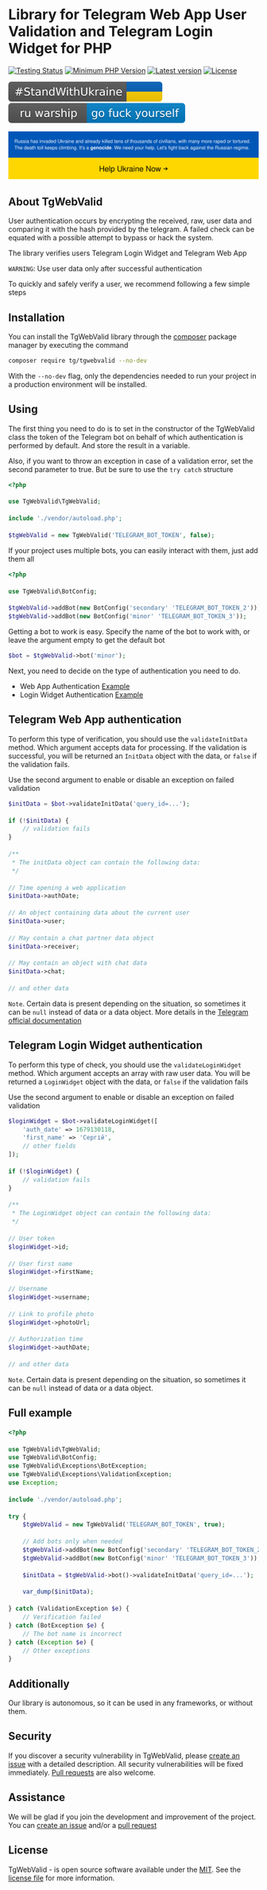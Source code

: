 # Library for Telegram Web App User Validation and Telegram Login Widget for PHP
[![Testing Status](https://github.com/CrazyTapok-bit/tgWebValid/workflows/PHP%20CI/badge.svg)](https://github.com/CrazyTapok-bit/tgWebValid/actions)
[![Minimum PHP Version](https://img.shields.io/packagist/dependency-v/tg/tgwebvalid/php)](https://packagist.org/packages/tg/tgwebvalid)
[![Latest version](https://img.shields.io/packagist/v/tg/tgWebValid)](https://packagist.org/packages/tg/tgwebvalid)
[![License](https://img.shields.io/packagist/l/tg/tgwebvalid)](https://packagist.org/packages/tg/tgwebvalid)

[![StandWithUkraine](./badges/StandWithUkraine.svg)](https://stand-with-ukraine.pp.ua)
[![StandWithUkraine](./badges/RussianWarship.svg)](https://stand-with-ukraine.pp.ua)

[![StandWithUkraine](./StandWithUkraine.svg)](https://stand-with-ukraine.pp.ua)

## About TgWebValid
User authentication occurs by encrypting the received, raw, user data and comparing it with the hash provided by the telegram. A failed check can be equated with a possible attempt to bypass or hack the system.

The library verifies users Telegram Login Widget and Telegram Web App

`WARNING`: Use user data only after successful authentication

To quickly and safely verify a user, we recommend following a few simple steps

## Installation
You can install the TgWebValid library through the [composer](https://getcomposer.org/) package manager by executing the command 
```bash
composer require tg/tgwebvalid --no-dev
```
With the `--no-dev` flag, only the dependencies needed to run your project in a production environment will be installed.

## Using
The first thing you need to do is to set in the constructor of the TgWebValid class the token of the Telegram bot on behalf of which authentication is performed by default. And store the result in a variable.

Also, if you want to throw an exception in case of a validation error, set the second parameter to true. But be sure to use the `try catch` structure

```php
<?php

use TgWebValid\TgWebValid;

include './vendor/autoload.php';

$tgWebValid = new TgWebValid('TELEGRAM_BOT_TOKEN', false);
```

If your project uses multiple bots, you can easily interact with them, just add them all

```php
<?php

use TgWebValid\BotConfig;

$tgWebValid->addBot(new BotConfig('secondary' 'TELEGRAM_BOT_TOKEN_2'));
$tgWebValid->addBot(new BotConfig('minor' 'TELEGRAM_BOT_TOKEN_3'));
```

Getting a bot to work is easy. Specify the name of the bot to work with, or leave the argument empty to get the default bot

```php
$bot = $tgWebValid->bot('minor');
```
Next, you need to decide on the type of authentication you need to do.
* Web App Authentication [Example](#telegram-web-app-authentication)
* Login Widget Authentication [Example](#telegram-login-widget-authentication)

## Telegram Web App authentication
To perform this type of verification, you should use the `validateInitData` method. Which argument accepts data for processing. If the validation is successful, you will be returned an `InitData` object with the data, or `false` if the validation fails. 

Use the second argument to enable or disable an exception on failed validation
```php
$initData = $bot->validateInitData('query_id=...');

if (!$initData) {
    // validation fails
}

/**
 * The initData object can contain the following data:
 */

// Time opening a web application
$initData->authDate;

// An object containing data about the current user
$initData->user;

// May contain a chat partner data object
$initData->receiver;

// May contain an object with chat data
$initData->chat;

// and other data
```
`Note`. Certain data is present depending on the situation, so sometimes it can be `null` instead of data or a data object. More details in the [Telegram official documentation](https://core.telegram.org/bots/webapps#webappinitdata)

## Telegram Login Widget authentication
To perform this type of check, you should use the `validateLoginWidget` method. Which argument accepts an array with raw user data. You will be returned a `LoginWidget` object with the data, or `false` if the validation fails

Use the second argument to enable or disable an exception on failed validation
```php
$loginWidget = $bot->validateLoginWidget([
    'auth_date' => 1679130118,
    'first_name' => 'Сергій',
    // other fields
]);

if (!$loginWidget) {
    // validation fails
}

/**
 * The LoginWidget object can contain the following data:
 */

// User token
$loginWidget->id;

// User first name
$loginWidget->firstName;

// Username
$loginWidget->username;

// Link to profile photo
$loginWidget->photoUrl;

// Authorization time
$loginWidget->authDate;

// and other data

```
`Note`. Certain data is present depending on the situation, so sometimes it can be `null` instead of data or a data object.

## Full example

```php
<?php

use TgWebValid\TgWebValid;
use TgWebValid\BotConfig;
use TgWebValid\Exceptions\BotException;
use TgWebValid\Exceptions\ValidationException;
use Exception;

include './vendor/autoload.php';

try {
    $tgWebValid = new TgWebValid('TELEGRAM_BOT_TOKEN', true);

    // Add bots only when needed
    $tgWebValid->addBot(new BotConfig('secondary' 'TELEGRAM_BOT_TOKEN_2'));
    $tgWebValid->addBot(new BotConfig('minor' 'TELEGRAM_BOT_TOKEN_3'));

    $initData = $tgWebValid->bot()->validateInitData('query_id=...');

    var_dump($initData);

} catch (ValidationException $e) {
    // Verification failed
} catch (BotException $e) {
    // The bot name is incorrect
} catch (Exception $e) {
    // Other exceptions
}
```
## Additionally
Our library is autonomous, so it can be used in any frameworks, or without them.

## Security
If you discover a security vulnerability in TgWebValid, please [create an issue](https://github.com/CrazyTapok-bit/tgWebValid/issues) with a detailed description. All security vulnerabilities will be fixed immediately. [Pull requests](https://github.com/CrazyTapok-bit/tgWebValid/fork) are also welcome.

## Assistance
We will be glad if you join the development and improvement of the project. You can [create an issue](https://github.com/CrazyTapok-bit/tgWebValid/issues) and/or a [pull request](https://github.com/CrazyTapok-bit/tgWebValid/fork)

## License
TgWebValid - is open source software available under the [MIT](LICENSE). See the [license file](LICENSE) for more information.
